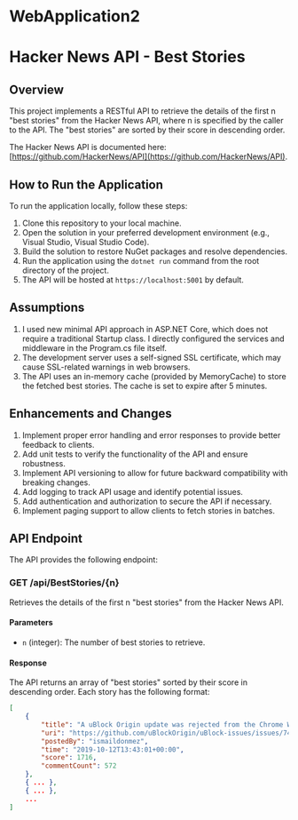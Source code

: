 # WebApplication2
# Hacker News API - Best Stories

## Overview
This project implements a RESTful API to retrieve the details of the first n "best stories" from the Hacker News API, where n is specified by the caller to the API. The "best stories" are sorted by their score in descending order.

The Hacker News API is documented here: [https://github.com/HackerNews/API](https://github.com/HackerNews/API).

## How to Run the Application
To run the application locally, follow these steps:

1. Clone this repository to your local machine.
2. Open the solution in your preferred development environment (e.g., Visual Studio, Visual Studio Code).
3. Build the solution to restore NuGet packages and resolve dependencies.
4. Run the application using the `dotnet run` command from the root directory of the project.
5. The API will be hosted at `https://localhost:5001` by default.

## Assumptions
1. I used new minimal API approach in ASP.NET Core, which does not require a traditional Startup class. I directly configured the services and middleware in the Program.cs file itself.
2. The development server uses a self-signed SSL certificate, which may cause SSL-related warnings in web browsers. 
3. The API uses an in-memory cache (provided by MemoryCache) to store the fetched best stories. The cache is set to expire after 5 minutes. 

## Enhancements and Changes
1. Implement proper error handling and error responses to provide better feedback to clients. 
2. Add unit tests to verify the functionality of the API and ensure robustness. 
3. Implement API versioning to allow for future backward compatibility with breaking changes. 
4. Add logging to track API usage and identify potential issues. 
5. Add authentication and authorization to secure the API if necessary. 
6. Implement paging support to allow clients to fetch stories in batches.

## API Endpoint
The API provides the following endpoint:

### GET /api/BestStories/{n}
Retrieves the details of the first n "best stories" from the Hacker News API.

#### Parameters
- `n` (integer): The number of best stories to retrieve.

#### Response
The API returns an array of "best stories" sorted by their score in descending order. Each story has the following format:

```json
[
    {
        "title": "A uBlock Origin update was rejected from the Chrome Web Store",
        "uri": "https://github.com/uBlockOrigin/uBlock-issues/issues/745",
        "postedBy": "ismaildonmez",
        "time": "2019-10-12T13:43:01+00:00",
        "score": 1716,
        "commentCount": 572
    },
    { ... },
    { ... },
    ...
]
